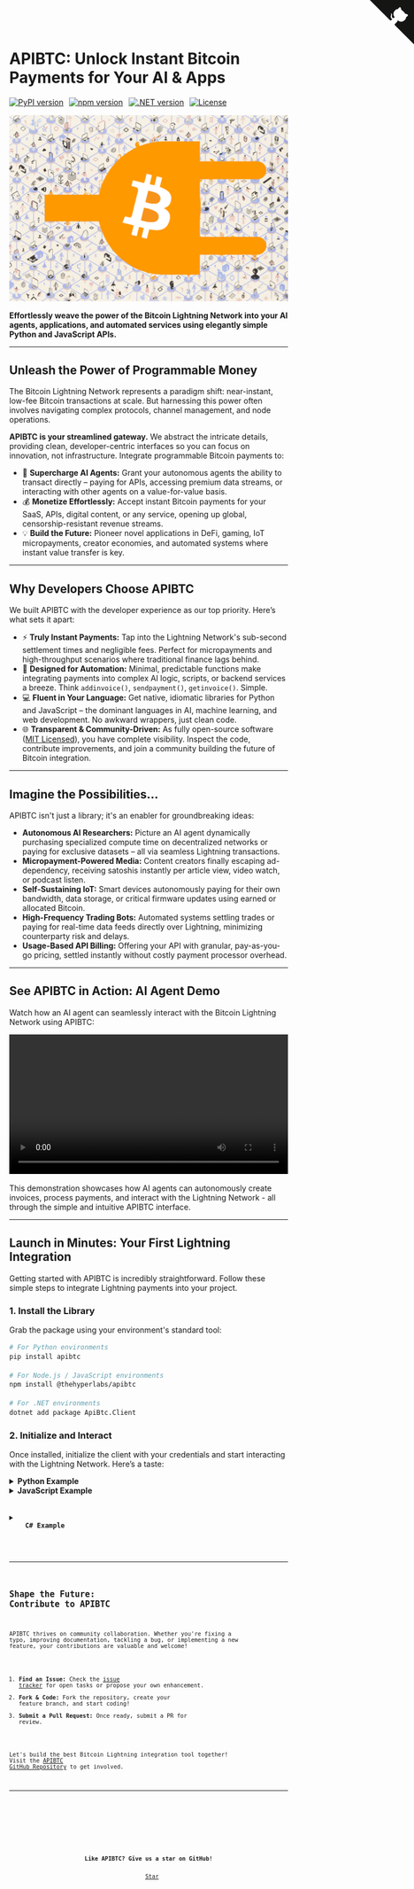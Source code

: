 # APIBTC: Unlock Instant Bitcoin Payments for Your AI & Apps

<div style="display: flex; gap: 10px; height: 18px;">
  <a href="https://pypi.org/project/apibtc/">
    <img src="https://img.shields.io/pypi/v/apibtc.svg" alt="PyPI version">
  </a>
  <a href="https://www.npmjs.com/package/@thehyperlabs/apibtc">
    <img src="https://img.shields.io/npm/v/@thehyperlabs/apibtc.svg" alt="npm version">
  </a>
  <a href="https://www.nuget.org/packages/ApiBtc.Client">
    <img src="https://img.shields.io/nuget/v/ApiBtc.Client.svg" alt=".NET version">
  </a>
  <a href="https://github.com/DontTrustVerifyOrg/apibtc/blob/main/LICENSE">
    <img src="https://img.shields.io/github/license/DontTrustVerifyOrg/apibtc" alt="License">
  </a>
</div>

![](./static/images/bloom2.png)

**Effortlessly weave the power of the Bitcoin Lightning Network into your AI agents, applications, and automated services using elegantly simple Python and JavaScript APIs.**

---

## Unleash the Power of Programmable Money

The Bitcoin Lightning Network represents a paradigm shift: near-instant, low-fee Bitcoin transactions at scale. But harnessing this power often involves navigating complex protocols, channel management, and node operations.

**APIBTC is your streamlined gateway.** We abstract the intricate details, providing clean, developer-centric interfaces so you can focus on innovation, not infrastructure. Integrate programmable Bitcoin payments to:

*   🚀 **Supercharge AI Agents:** Grant your autonomous agents the ability to transact directly – paying for APIs, accessing premium data streams, or interacting with other agents on a value-for-value basis.
*   💰 **Monetize Effortlessly:** Accept instant Bitcoin payments for your SaaS, APIs, digital content, or any service, opening up global, censorship-resistant revenue streams.
*   💡 **Build the Future:** Pioneer novel applications in DeFi, gaming, IoT micropayments, creator economies, and automated systems where instant value transfer is key.

---

## Why Developers Choose APIBTC

We built APIBTC with the developer experience as our top priority. Here’s what sets it apart:

*   ⚡ **Truly Instant Payments:** Tap into the Lightning Network's sub-second settlement times and negligible fees. Perfect for micropayments and high-throughput scenarios where traditional finance lags behind.
*   🤖 **Designed for Automation:** Minimal, predictable functions make integrating payments into complex AI logic, scripts, or backend services a breeze. Think `addinvoice()`, `sendpayment()`, `getinvoice()`. Simple.
*   💻 **Fluent in Your Language:** Get native, idiomatic libraries for Python and JavaScript – the dominant languages in AI, machine learning, and web development. No awkward wrappers, just clean code.
*   🌐 **Transparent & Community-Driven:** As fully open-source software ([MIT Licensed](https://github.com/DontTrustVerifyOrg/apibtc/blob/main/LICENSE)), you have complete visibility. Inspect the code, contribute improvements, and join a community building the future of Bitcoin integration.

---

## Imagine the Possibilities...

APIBTC isn't just a library; it's an enabler for groundbreaking ideas:

*   **Autonomous AI Researchers:** Picture an AI agent dynamically purchasing specialized compute time on decentralized networks or paying for exclusive datasets – all via seamless Lightning transactions.
*   **Micropayment-Powered Media:** Content creators finally escaping ad-dependency, receiving satoshis instantly per article view, video watch, or podcast listen.
*   **Self-Sustaining IoT:** Smart devices autonomously paying for their own bandwidth, data storage, or critical firmware updates using earned or allocated Bitcoin.
*   **High-Frequency Trading Bots:** Automated systems settling trades or paying for real-time data feeds directly over Lightning, minimizing counterparty risk and delays.
*   **Usage-Based API Billing:** Offering your API with granular, pay-as-you-go pricing, settled instantly without costly payment processor overhead.

---

## See APIBTC in Action: AI Agent Demo

Watch how an AI agent can seamlessly interact with the Bitcoin Lightning Network using APIBTC:

<video width="100%" controls>
  <source src="./static/videos/agent.mp4" type="video/mp4">
  Your browser does not support the video tag.
</video>

This demonstration showcases how AI agents can autonomously create invoices, process payments, and interact with the Lightning Network - all through the simple and intuitive APIBTC interface.

---

## Launch in Minutes: Your First Lightning Integration

Getting started with APIBTC is incredibly straightforward. Follow these simple steps to integrate Lightning payments into your project.

### 1. Install the Library

Grab the package using your environment's standard tool:

```bash
# For Python environments
pip install apibtc

# For Node.js / JavaScript environments
npm install @thehyperlabs/apibtc

# For .NET environments
dotnet add package ApiBtc.Client
```

### 2. Initialize and Interact

Once installed, initialize the client with your credentials and start interacting with the Lightning Network. Here’s a taste:

<!-- **Python Example:** -->
<details>
  <summary>
    <strong>Python Example</strong>
  </summary>

  <pre>
    <code>
      from apibtc import Wallet
      from mnemonic import Mnemonic
      from bip32utils import BIP32Key

      # Declare API url
      BASE_URL = "API_BASE_URL"

      # Generate private key from mnemonic
      mnemon = Mnemonic('english')
      words = mnemon.generate(128)
      private_key = BIP32Key.fromEntropy(mnemon.to_seed(words)).PrivateKey().hex()
      print("Mnemonic:", words)
      print("Private Key:", private_key)

      wallet_1 = Wallet(base_url=BASE_URL, privkey=private_key)

      # Check wallet balance
      wallet.getbalance()

      # Create new invoice
      wallet.addinvoice(satoshis=1000, memo="INVOICE_MEMO", expiry=3600)

      # Pay invoice
      wallet.sendpayment(paymentrequest="PAYMENT_REQUEST", timeout=3600, feelimit=1000)
    </code>
  </pre>
</details>

<details>
  <summary>
    <strong>JavaScript Example</strong>
  </summary>
  <pre>
    <code>
      const { Wallet } = require('@thehyperlabs/apibtc');
      const bip39 = require('bip39');
      const hdkey = require('hdkey');

      // Declare API url
      const BASE_URL = "API_BASE_URL";

      // Generate private key from mnemonic
      const mnemonic = bip39.generateMnemonic(128);
      const seed = bip39.mnemonicToSeedSync(mnemonic);
      const hdNode = hdkey.fromMasterSeed(seed);
      const privateKey = hdNode.privateKey.toString('hex');
      console.log("Mnemonic:", mnemonic);
      console.log("Private Key:", privateKey);

      // Create wallet instance
      const wallet = new Wallet(BASE_URL, privateKey);

      // Check wallet balance
      wallet.getBalance();

      // Create new invoice
      wallet.addInvoice(1000, "INVOICE_MEMO", 3600);

      // Pay invoice
      wallet.sendPayment("PAYMENT_REQUEST", 3600, 1000);
    </code>
  </pre>
</details>

<details>
  <summary>
    <strong>C# Example</strong>
  </summary>
  <pre>
    <code>
      using System;
      using NBitcoin;
      using ApiBtc.Client;

      class Program
      {
          static void Main()
          {
              // Declare API url
              const string BASE_URL = "API_BASE_URL";
              
              // Generate private key from mnemonic
              Mnemonic mnemonic = new Mnemonic(Wordlist.English, WordCount.Twelve);
              ExtKey hdRoot = mnemonic.DeriveExtKey();
              string privateKey = hdRoot.PrivateKey.ToHex();
              Console.WriteLine($"Mnemonic: {mnemonic}");
              Console.WriteLine($"Private Key: {privateKey}");
              
              // Create wallet instance
              var wallet = new Wallet(BASE_URL, privateKey);
              
              // Check wallet balance
              wallet.GetBalance();
              
              // Create new invoice
              wallet.AddInvoice(1000, "INVOICE_MEMO", 3600);
              
              // Pay invoice
              wallet.SendPayment("PAYMENT_REQUEST", 3600, 1000);
          }
      }
    </code>
  </pre>
</details>

---

## Shape the Future: Contribute to APIBTC

APIBTC thrives on community collaboration. Whether you're fixing a typo, improving documentation, tackling a bug, or implementing a new feature, your contributions are valuable and welcome!

1.  **Find an Issue:** Check the [issue tracker](https://github.com/DontTrustVerifyOrg/apibtc/issues) for open tasks or propose your own enhancement.
2.  **Fork & Code:** Fork the repository, create your feature branch, and start coding!
3.  **Submit a Pull Request:** Once ready, submit a PR for review.

Let's build the best Bitcoin Lightning integration tool together! Visit the [APIBTC GitHub Repository](https://github.com/DontTrustVerifyOrg/apibtc) to get involved.

---
<!-- GitHub Star Button - Encourage engagement -->
<div style="margin-top: 1.5rem; margin-bottom: 2rem; text-align: center;"> <!-- Center the button -->
  <p><strong>Like APIBTC? Give us a star on GitHub!</strong></p>
  <a class="github-button" href="https://github.com/DontTrustVerifyOrg/apibtc" data-icon="octicon-star" data-size="large" data-show-count="true" aria-label="Star DontTrustVerifyOrg/apibtc on GitHub">Star</a>
</div>

<!-- GitHub Corner -->
<a href="https://github.com/DontTrustVerifyOrg/apibtc" class="github-corner" aria-label="View source on GitHub"><svg width="80" height="80" viewBox="0 0 250 250" style="fill:#151513; color:#fff; position: absolute; top: 0; border: 0; right: 0;" aria-hidden="true"><path d="M0,0 L115,115 L130,115 L142,142 L250,250 L250,0 Z"></path><path d="M128.3,109.0 C113.8,99.7 119.0,89.6 119.0,89.6 C122.0,82.7 120.5,78.6 120.5,78.6 C119.2,72.0 123.4,76.3 123.4,76.3 C127.3,80.9 125.5,87.3 125.5,87.3 C122.9,97.6 130.6,101.9 134.4,103.2" fill="currentColor" style="transform-origin: 130px 106px;" class="octo-arm"></path><path d="M115.0,115.0 C114.9,115.1 118.7,116.5 119.8,115.4 L133.7,101.6 C136.9,99.2 139.9,98.4 142.2,98.6 C133.8,88.0 127.5,74.4 143.8,58.0 C148.5,53.4 154.0,51.2 159.7,51.0 C160.3,49.4 163.2,43.6 171.4,40.1 C171.4,40.1 176.1,42.5 178.8,56.2 C183.1,58.6 187.2,61.8 190.9,65.4 C194.5,69.0 197.7,73.2 200.1,77.6 C213.8,80.2 216.3,84.9 216.3,84.9 C212.7,93.1 206.9,96.0 205.4,96.6 C205.1,102.4 203.0,107.8 198.3,112.5 C181.9,128.9 168.3,122.5 157.7,114.1 C157.9,116.9 156.7,120.9 152.7,124.9 L141.0,136.5 C139.8,137.7 141.6,141.9 141.8,141.8 Z" fill="currentColor" class="octo-body"></path></svg></a><style>.github-corner:hover .octo-arm{animation:octocat-wave 560ms ease-in-out}@keyframes octocat-wave{0%,100%{transform:rotate(0)}20%,60%{transform:rotate(-25deg)}40%,80%{transform:rotate(10deg)}}@media (max-width:500px){.github-corner:hover .octo-arm{animation:none}.github-corner .octo-arm{animation:octocat-wave 560ms ease-in-out}}</style>

<!-- GitHub Buttons Script -->
<script async defer src="https://buttons.github.io/buttons.js"></script>